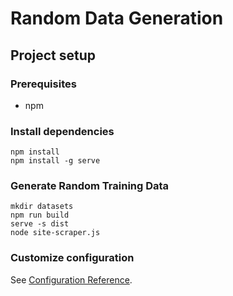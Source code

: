 # Random Data Generation

## Project setup
### Prerequisites

- npm

### Install dependencies
```
npm install
npm install -g serve
```

### Generate Random Training Data
```
mkdir datasets
npm run build
serve -s dist
node site-scraper.js
```

### Customize configuration
See [Configuration Reference](https://cli.vuejs.org/config/).
